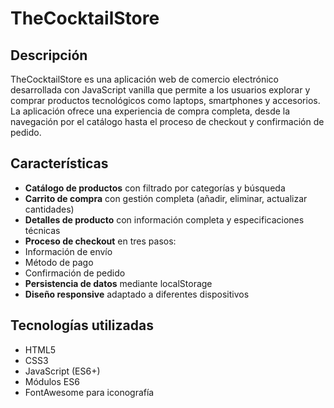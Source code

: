 # TheCocktailStore

## Descripción
TheCocktailStore es una aplicación web de comercio electrónico desarrollada con JavaScript vanilla que permite a los usuarios explorar y comprar productos tecnológicos como laptops, smartphones y accesorios. La aplicación ofrece una experiencia de compra completa, desde la navegación por el catálogo hasta el proceso de checkout y confirmación de pedido.

## Características

- **Catálogo de productos** con filtrado por categorías y búsqueda
- **Carrito de compra** con gestión completa (añadir, eliminar, actualizar cantidades)
- **Detalles de producto** con información completa y especificaciones técnicas
- **Proceso de checkout** en tres pasos:
- Información de envío
- Método de pago
- Confirmación de pedido
- **Persistencia de datos** mediante localStorage
- **Diseño responsive** adaptado a diferentes dispositivos

## Tecnologías utilizadas

- HTML5
- CSS3
- JavaScript (ES6+)
- Módulos ES6
- FontAwesome para iconografía
